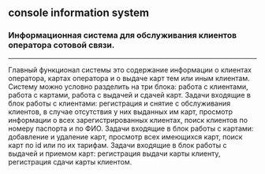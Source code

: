 ## console information system
### Информационная система для обслуживания клиентов оператора сотовой связи.
___
  Главный функционал системы это содержание информации о клиентах оператора, картах оператора и о выдаче карт тем или иным клиентам. 
  Систему можно условно разделить на три блока: работа с клиентами, работа с картами, работа с выдачей и сдачей карт. 
  Задачи входящие в блок работы с клиентами: регистрация и снятие с обслуживания клиентов, в случае отсутствия у них выданных им карт, просмотр информации о всех зарегистрированных клиентах, поиск клиентов по номеру паспорта и по ФИО. 
  Задачи входящие в блок работы с картами: добавление и удаление карт, просмотр всех имеющихся карт, поиск карт по id или по их тарифам. 
  Задачи входящие в блок работы с выдачей и приемом карт: регистрация выдачи карты клиенту, регистрация сдачи карты клиентом.

